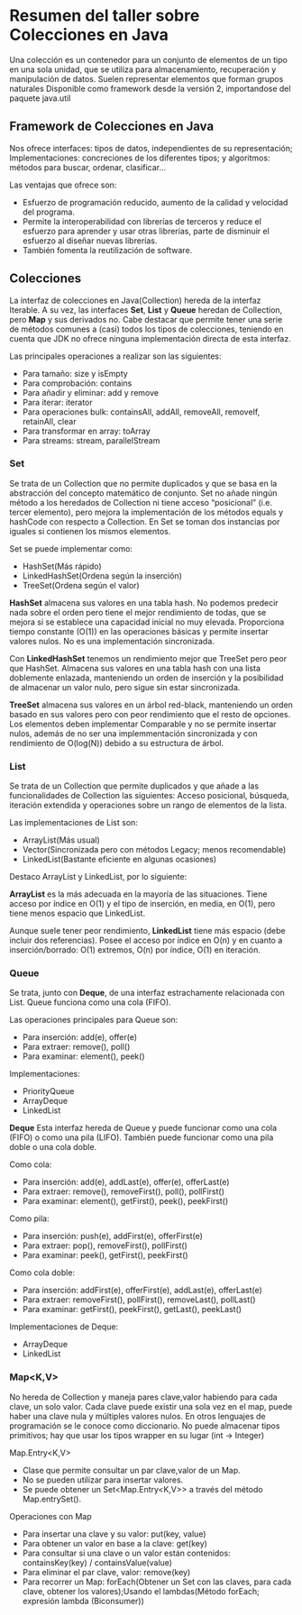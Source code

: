 # Resumen del taller sobre Colecciones en Java

Una colección es un contenedor para un conjunto de elementos de un tipo en una sola unidad, que se utiliza para almacenamiento, recuperación y manipulación de datos. Suelen representar elementos que forman grupos naturales
Disponible como framework desde la versión 2, importandose del paquete java.util

## Framework de Colecciones en Java
Nos ofrece interfaces: tipos de datos, independientes de su representación;
Implementaciones: concreciones de los diferentes tipos;
y algoritmos: métodos para buscar, ordenar, clasificar...

Las ventajas que ofrece son:

* Esfuerzo de programación reducido, aumento de la calidad y velocidad del programa.
* Permite la interoperabilidad con librerías de terceros y reduce el esfuerzo para aprender y usar otras librerías, parte de disminuir el esfuerzo al diseñar nuevas librerías.
* También fomenta la reutilización de software.

## Colecciones
La interfaz de colecciones en Java(Collection<E>) hereda de la interfaz Iterable<E>. A su vez, las interfaces __Set<E>__, __List<E>__ y __Queue<E>__ heredan de Collection<E>, pero __Map__ y sus derivados no. Cabe destacar que permite tener una serie de métodos comunes a (casi) todos los tipos de colecciones, teniendo en cuenta que JDK no ofrece ninguna implementación directa de esta interfaz.

Las principales operaciones a realizar son las siguientes:

- Para tamaño: size y isEmpty
- Para comprobación: contains
- Para añadir y eliminar: add y remove
- Para iterar: iterator
- Para operaciones bulk: containsAll, addAll, removeAll, removeIf, retainAll, clear
- Para transformar en array: toArray
- Para streams: stream, parallelStream

### Set
Se trata de un Collection<E> que no permite duplicados y que se basa en la abstracción del concepto matemático de conjunto.
Set no añade ningún método a los heredados de Collection<E> ni tiene acceso “posicional” (i.e. tercer elemento), pero mejora la implementación de los métodos equals y hashCode con respecto a Collection<E>. En Set se toman dos instancias por iguales si contienen los mismos elementos.

Set se puede implementar como:

- HashSet(Más rápido)
- LinkedHashSet(Ordena según la inserción)
- TreeSet(Ordena según el valor)

__HashSet<E>__ almacena sus valores en una tabla hash. No podemos predecir nada sobre el orden pero tiene el mejor rendimiento de todas, que se mejora si se establece una capacidad inicial no muy elevada. Proporciona tiempo constante (O(1)) en las operaciones básicas y permite insertar valores nulos. No es una implementación sincronizada.

Con __LinkedHashSet<E>__ tenemos un rendimiento mejor que TreeSet<E> pero peor que HashSet<E>. Almacena sus valores en una tabla hash con una lista doblemente enlazada, manteniendo un orden de inserción y la posibilidad de almacenar un valor nulo, pero sigue sin estar sincronizada.

__TreeSet<E>__ almacena sus valores en un árbol red-black, manteniendo un orden basado en sus valores pero con peor rendimiento que el resto de opciones. Los elementos deben implementar Comparable y no se permite insertar nulos, además de no ser una implemmentación sincronizada y con rendimiento de O(log(N)) debido a su estructura de árbol.

### List
Se trata de un Collection<E> que permite duplicados y que añade a las funcionalidades de Collection<E> las siguientes:
Acceso posicional, búsqueda, iteración extendida y operaciones sobre un rango de elementos de la lista.

Las implementaciones de List son:

- ArrayList(Más usual)
- Vector(Sincronizada pero con métodos Legacy; menos recomendable)
- LinkedList(Bastante eficiente en algunas ocasiones)

Destaco ArrayList y LinkedList, por lo siguiente:

__ArrayList__ es la más adecuada en la mayoría de las situaciones. Tiene acceso por índice en O(1) y el tipo de inserción, en media, en O(1), pero tiene menos espacio que LinkedList.

Aunque suele tener peor rendimiento, __LinkedList<E>__ tiene más espacio (debe incluir dos referencias). Posee el acceso por índice en O(n) y en cuanto a inserción/borrado: O(1) extremos, O(n) por índice, O(1) en iteración.
  

### Queue
Se trata, junto con __Deque__, de una interfaz estrachamente relacionada con List. Queue<E> funciona como una cola (FIFO).
  
Las operaciones principales para Queue son:
- Para inserción: add(e), offer(e)
- Para extraer: remove(), poll()
- Para examinar: element(), peek()

Implementaciones:
- PriorityQueue<E>
- ArrayDeque<E>
- LinkedList<E>

__Deque<E>__
Esta interfaz hereda de Queue y puede funcionar como una cola (FIFO) o como una pila (LIFO).
También puede funcionar como una pila doble o una cola doble.

Como cola:
- Para inserción: add(e), addLast(e), offer(e), offerLast(e)
- Para extraer: remove(), removeFirst(), poll(), pollFirst()
- Para examinar: element(), getFirst(), peek(), peekFirst()

Como pila:
- Para inserción: push(e), addFirst(e), offerFirst(e)
- Para extraer: pop(), removeFirst(), pollFirst()
- Para examinar: peek(), getFirst(), peekFirst()

Como cola doble:
- Para inserción: addFirst(e), offerFirst(e), addLast(e), offerLast(e)
- Para extraer: removeFirst(), pollFirst(), removeLast(), pollLast()
- Para examinar: getFirst(), peekFirst(), getLast(), peekLast()

Implementaciones de Deque:
- ArrayDeque<E>
- LinkedList<E>


### Map<K,V>
No hereda de Collection<E> y maneja pares clave,valor habiendo para cada clave, un solo valor. Cada clave puede existir una sola vez en el map, puede haber una clave nula y múltiples valores nulos. En otros lenguajes de programación se le conoce como diccionario.
No puede almacenar tipos primitivos; hay que usar los tipos wrapper en su lugar (int → Integer)

Map.Entry<K,V>
- Clase que permite consultar un par clave,valor de un Map.
- No se pueden utilizar para insertar valores.
- Se puede obtener un Set<Map.Entry<K,V>> a través del método Map.entrySet().

Operaciones con Map
- Para insertar una clave y su valor: put(key, value)
- Para obtener un valor en base a la clave: get(key)
- Para consultar si una clave o un valor están contenidos: containsKey(key) / containsValue(value)
- Para eliminar el par clave, valor: remove(key)
- Para recorrer un Map: forEach(Obtener un Set con las claves, para cada clave, obtener los valores);Usando el lambdas(Método forEach; expresión lambda (Biconsumer))
